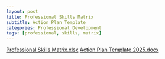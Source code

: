 ```yaml
---
layout: post
title: Professional Skills Matrix
subtitle: Action Plan Template
categories: Professional Development
tags: [professional, skills, matrix]
---
```

[Professional Skills Matrix.xlsx](https://github.com/user-attachments/files/18563657/Professional.Skills.Matrix.xlsx)
[Action Plan Template 2025.docx](https://github.com/user-attachments/files/18564255/Action.Plan.Template.2025.docx)
